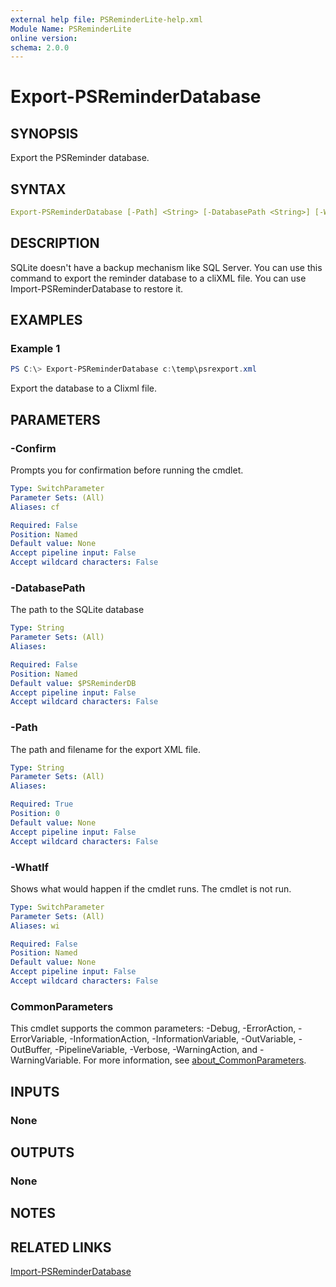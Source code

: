 ```yaml
---
external help file: PSReminderLite-help.xml
Module Name: PSReminderLite
online version:
schema: 2.0.0
---
```


# Export-PSReminderDatabase

## SYNOPSIS

Export the PSReminder database.

## SYNTAX

```yaml
Export-PSReminderDatabase [-Path] <String> [-DatabasePath <String>] [-WhatIf] [-Confirm] [<CommonParameters>]
```

## DESCRIPTION

SQLite doesn't have a backup mechanism like SQL Server. You can use this command to export the reminder database to a cliXML file. You can use Import-PSReminderDatabase to restore it.

## EXAMPLES

### Example 1

```powershell
PS C:\> Export-PSReminderDatabase c:\temp\psrexport.xml
```

Export the database to a Clixml file.

## PARAMETERS

### -Confirm

Prompts you for confirmation before running the cmdlet.

```yaml
Type: SwitchParameter
Parameter Sets: (All)
Aliases: cf

Required: False
Position: Named
Default value: None
Accept pipeline input: False
Accept wildcard characters: False
```

### -DatabasePath

The path to the SQLite database

```yaml
Type: String
Parameter Sets: (All)
Aliases:

Required: False
Position: Named
Default value: $PSReminderDB
Accept pipeline input: False
Accept wildcard characters: False
```

### -Path

The path and filename for the export XML file.

```yaml
Type: String
Parameter Sets: (All)
Aliases:

Required: True
Position: 0
Default value: None
Accept pipeline input: False
Accept wildcard characters: False
```

### -WhatIf

Shows what would happen if the cmdlet runs.
The cmdlet is not run.

```yaml
Type: SwitchParameter
Parameter Sets: (All)
Aliases: wi

Required: False
Position: Named
Default value: None
Accept pipeline input: False
Accept wildcard characters: False
```

### CommonParameters

This cmdlet supports the common parameters: -Debug, -ErrorAction, -ErrorVariable, -InformationAction, -InformationVariable, -OutVariable, -OutBuffer, -PipelineVariable, -Verbose, -WarningAction, and -WarningVariable. For more information, see [about_CommonParameters](http://go.microsoft.com/fwlink/?LinkID=113216).

## INPUTS

### None

## OUTPUTS

### None

## NOTES

## RELATED LINKS

[Import-PSReminderDatabase](Import-PSReminderDatabase.md)
